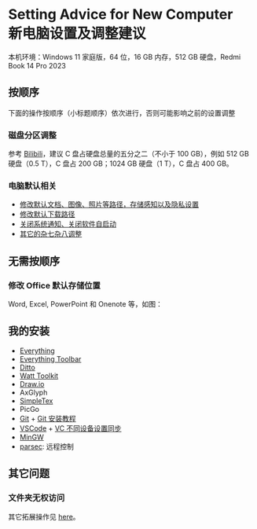 # Setting Advice for New Computer<br> 新电脑设置及调整建议

本机环境：Windows 11 家庭版，64 位，16 GB 内存，512 GB 硬盘，Redmi Book 14 Pro 2023

## 按顺序

下面的操作按顺序（小标题顺序）依次进行，否则可能影响之前的设置调整

### 磁盘分区调整

参考 [Bilibili](https://www.bilibili.com/video/BV1Uj411f7wj)，建议 C 盘占硬盘总量的五分之二（不小于 100 GB），例如 512 GB 硬盘（0.5 T），C 盘占 200 GB；1024 GB 硬盘（1 T），C 盘占 400 GB。

### 电脑默认相关

- [修改默认文档、图像、照片等路径，存储感知以及隐私设置](https://www.zhihu.com/question/356185751/answer/3415316318)
- [修改默认下载路径](https://blog.csdn.net/o524295087/article/details/123210856)
- [关闭系统通知、关闭软件自启动](https://www.zhihu.com/question/356185751/answer/3415316318)
- [其它的杂七杂八调整](https://www.bilibili.com/video/BV1Qe411F7Ys)

## 无需按顺序

### 修改 Office 默认存储位置

Word, Excel, PowerPoint 和 Onenote 等，如图：



## 我的安装

- [Everything](https://www.voidtools.com/en-us/downloads/)
- [Everything Toolbar](https://github.com/srwi/EverythingToolbar)
- [Ditto](https://github.com/sabrogden/Ditto)
- [Watt Toolkit](https://steampp.net/)
- [Draw.io](https://www.drawio.com/)
- AxGlyph
- [SimpleTex](https://simpletex.cn/)
- PicGo
- [Git](https://git-scm.com/downloads) + [Git 安装教程](https://blog.csdn.net/mukes/article/details/115693833)
- [VSCode](https://code.visualstudio.com/) + [VC 不同设备设置同步](https://blog.csdn.net/weixin_44423832/article/details/100181033)
- [MinGW](https://sourceforge.net/projects/mingw-w64/files/)
- [parsec](https://parsec.app/): 远程控制

## 其它问题

### 文件夹无权访问



其它拓展操作见 [here](https://blog.csdn.net/weixin_40351125/article/details/140239042)。